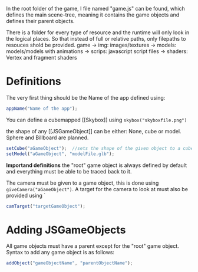 In the root folder of the game, I file named "game.js" can be found, which defines the main scene-tree, meaning it contains the game objects and defines their parent objects.

There is a folder for every type of resource and the runtime will only look in the logical places. So that instead of full or relative paths, only filepaths to resouces shold be provided.
game
   -> img: images/textures
   -> models: models/models with animations
   -> scrips: javascript script files
   -> shaders: Vertex and fragment shaders

# Definitions

The very first thing should be the Name of the app
defined using:
```js 
appName("Name of the app");
```

You can define a cubemapped [[Skybox]] using `skybox("skyboxfile.png")` 

the shape of any [[JSGameObject]] can be either: None, cube or model. Sphere and Billboard are planned.

```js
setCube("aGameObject");  //sets the shape of the given object to a cube
setModel("aGameObject", "modelFile.glb");
```

**Importand definitions**
the "root" game object is always defined by default and everything must be able to be traced back to it. 

The camera must be given to a game object, this is done using `giveCamera("aGameObject")`.
A target for the camera to look at must also be provided using `


```js 
camTarget("targetGameObject");
```


# Adding JSGameObjects

All game objects must have a parent except for the "root" game object. Syntax to add any game object is as follows:

```js
addObject("gameObjectName", "parentObjectName");
```

